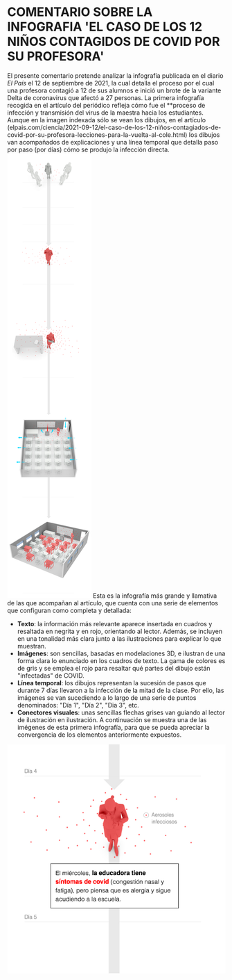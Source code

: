 # COMENTARIO SOBRE LA INFOGRAFIA 'EL CASO DE LOS 12 NIÑOS CONTAGIDOS DE COVID POR SU PROFESORA'
El presente comentario pretende analizar la infografía publicada en el diario *El País* el 12 de septiembre de 2021, la cual detalla el proceso por el cual una profesora contagió a 12 de sus alumnos e inició un brote de la variante Delta de coronavirus que afectó a 27 personas.
La primera infografía recogida en el artículo del periódico refleja cómo fue el **proceso de infección y transmisión del virus de la maestra hacia los estudiantes. Aunque en la imagen indexada sólo se vean los dibujos, en el artículo (elpais.com/ciencia/2021-09-12/el-caso-de-los-12-niños-contagiados-de-covid-por-su-profesora-lecciones-para-la-vuelta-al-cole.html) los dibujos van acompañados de explicaciones y una línea temporal que detalla paso por paso (por días) cómo se produjo la infección directa. 
<img src="img/contagio-escritorio.jpeg">
Esta es la infografía más grande y llamativa de las que acompañan al artículo, que cuenta con una serie de elementos que configuran como completa y detallada:
- **Texto**: la información más relevante aparece insertada en cuadros y resaltada en negrita y en rojo, orientando al lector. Además, se incluyen en una tonalidad más clara junto a las ilustraciones para explicar lo que muestran.
- **Imágenes**: son sencillas, basadas en modelaciones 3D, e ilustran de una forma clara lo enunciado en los cuadros de texto. La gama de colores es de gris y se emplea el rojo para resaltar qué partes del dibujo están "infectadas" de COVID.
- **Línea temporal**: los dibujos representan la sucesión de pasos que durante 7 días llevaron a la infección de la mitad de la clase. Por ello, las imágenes se van sucediendo a lo largo de una serie de puntos denominados: "Día 1", "Día 2", "Dia 3", etc.
- **Conectores visuales**: unas sencillas flechas grises van guiando al lector de ilustración en ilustración.
A continuación se muestra una de las imégenes de esta primera infografía, para que se pueda apreciar la convergencia de los elementos anteriormente expuestos. 
<img src="img/contagio-2.png">

